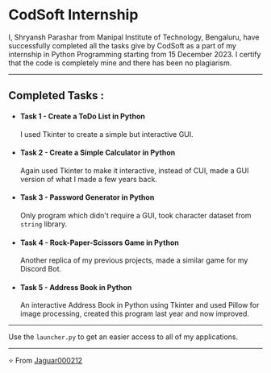 # CodSoft Internship
I, Shryansh Parashar from Manipal Institute of Technology, Bengaluru, have successfully completed all the tasks give by CodSoft as a part of my internship in Python Programming starting from 15 December 2023.
I certify that the code is completely mine and there has been no plagiarism.

---

## Completed Tasks :
- #### Task 1 - Create a ToDo List in Python<br>
  I used Tkinter to create a simple but interactive GUI.

- #### Task 2 - Create a Simple Calculator in Python<br>
  Again used Tkinter to make it interactive, instead of CUI, made a GUI version of what I made a few years back.

- #### Task 3 - Password Generator in Python<br>
  Only program which didn't require a GUI, took character dataset from `string` library.

- #### Task 4 - Rock-Paper-Scissors Game in Python<br>
  Another replica of my previous projects, made a similar game for my Discord Bot.

- #### Task 5 - Address Book in Python<br>
  An interactive Address Book in Python using Tkinter and used Pillow for image processing, created this program last year and now improved.

---

Use the `launcher.py` to get an easier access to all of my applications.

---

⭐ From [Jaguar000212](https://www.github.com/Jaguar000212)
